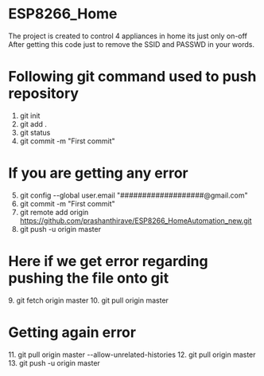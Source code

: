 # ESP8266_Home

The project is created to control 4 appliances in home its just only on-off  After getting this code just to remove the SSID and PASSWD in your words.    

<h1>Following git command used to push repository </h1>  

1. git init 
2. git add . 
3. git status 
4. git commit -m "First commit" 

<h1> If you are getting any error</h1>   

5. git config --global user.email "###################@gmail.com" 
6. git commit -m "First commit" 
7. git remote add origin https://github.com/prashanthirave/ESP8266_HomeAutomation_new.git
8. git push -u origin master  

<h1> Here if we get error regarding pushing the file onto git</h1>  
9. git fetch origin master 
10. git pull origin master  

<h1> Getting again error </h1>  
11. git pull origin master --allow-unrelated-histories 
12. git pull origin master 
13. git push -u origin master
